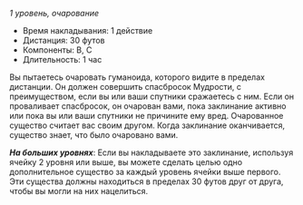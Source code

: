 *1 уровень, очарование*

- Время накладывания: 1 действие
- Дистанция: 30 футов
- Компоненты: В, С
- Длительность: 1 час 

Вы пытаетесь очаровать гуманоида, которого видите в пределах дистанции. Он должен совершить спасбросок Мудрости, с преимуществом, если вы или ваши спутники сражаетесь с ним. Если он проваливает спасбросок, он очарован вами, пока заклинание активно или пока вы или ваши спутники не причините ему вред. Очарованное существо считает вас своим другом. Когда заклинание оканчивается, существо знает, что было очаровано вами.

***На больших уровнях***: Если вы накладываете это заклинание, используя ячейку 2 уровня или выше, вы можете сделать целью одно дополнительное существо за каждый уровень ячейки выше первого. Эти существа должны находиться в пределах 30 футов друг от друга, чтобы вы могли на них нацелиться.